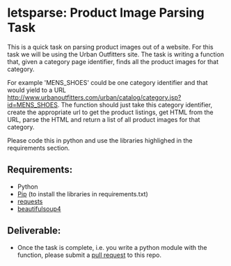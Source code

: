 # letsparse: Product Image Parsing Task

This is a quick task on parsing product images out of a website. For this task we will be using the Urban Outfitters site. The task is writing a function that, given a category page identifier, finds all the product images for that category.

For example 'MENS_SHOES' could be one category identifier and that would yield to a URL http://www.urbanoutfitters.com/urban/catalog/category.jsp?id=MENS_SHOES. The function should just take this category identifier, create the appropriate url to get the product listings, get HTML from the URL, parse the HTML and return a list of all product images for that category.

Please code this in python and use the libraries highlighed in the requirements section.

## Requirements:

* Python
* [Pip](https://pypi.python.org/pypi/pip) (to install the libraries in requirements.txt)
* [requests](http://docs.python-requests.org/en/latest/)
* [beautifulsoup4](http://www.crummy.com/software/BeautifulSoup/)

## Deliverable:

* Once the task is complete, i.e. you write a python module with the function, please submit a [pull request](https://help.github.com/articles/using-pull-requests) to this repo.

